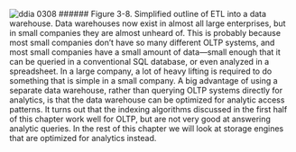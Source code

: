 ![ddia 0308](assets/ddia_0308.png) ###### Figure 3-8. Simplified outline of ETL into a data warehouse. Data warehouses now exist in almost all large enterprises, but in small companies they are almost
unheard of. This is probably because most small companies don’t have so many different OLTP systems,
and most small companies have a small amount of data—small enough that it can be queried in a
conventional SQL database, or even analyzed in a spreadsheet. In a large company, a lot of heavy
lifting is required to do something that is simple in a small company. A big advantage of using a separate data warehouse, rather than querying OLTP systems directly for
analytics, is that the data warehouse can be optimized for analytic access patterns. It turns out
that the indexing algorithms discussed in the first half of this chapter work well for OLTP, but are
not very good at answering analytic queries. In the rest of this chapter we will look at storage
engines that are optimized for analytics instead.